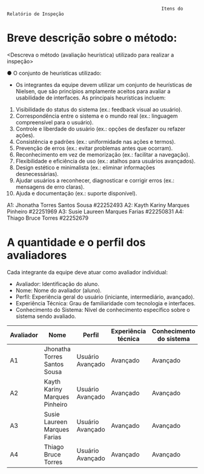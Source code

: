                                                              Itens do Relatório de Inspeção                                               


# Breve descrição sobre o método:

<Descreva o método (avaliação heurística) utilizado para realizar a inspeção>

● O conjunto de heurísticas utilizado:
- Os integrantes da equipe devem utilizar um conjunto de heurísticas de Nielsen, que são princípios
amplamente aceitos para avaliar a usabilidade de interfaces. As principais heurísticas incluem:
1. Visibilidade do status do sistema (ex.: feedback visual ao usuário).
2. Correspondência entre o sistema e o mundo real (ex.: linguagem compreensível para o usuário).
3. Controle e liberdade do usuário (ex.: opções de desfazer ou refazer ações).
4. Consistência e padrões (ex.: uniformidade nas ações e termos).
5. Prevenção de erros (ex.: evitar problemas antes que ocorram).
6. Reconhecimento em vez de memorização (ex.: facilitar a navegação).
7. Flexibilidade e eficiência de uso (ex.: atalhos para usuários avançados).
8. Design estético e minimalista (ex.: eliminar informações desnecessárias).
9. Ajudar usuários a reconhecer, diagnosticar e corrigir erros (ex.: mensagens de erro claras).
10. Ajuda e documentação (ex.: suporte disponível).

A1: Jhonatha Torres Santos Sousa #22252493
A2: Kayth Kariny Marques Pinheiro #22251969
A3: Susie Laureen Marques Farias #22250831
A4: Thiago Bruce Torres #22252679

# A quantidade e o perfil dos avaliadores

Cada integrante da equipe deve atuar como avaliador individual:
- Avaliador: Identificação do aluno.
- Nome: Nome do avaliador (aluno).
- Perfil: Experiência geral do usuário (iniciante, intermediário, avançado).
- Experiência Técnica: Grau de familiaridade com tecnologia e interfaces.
- Conhecimento do Sistema: Nível de conhecimento específico sobre o sistema sendo avaliado.

| Avaliador |      Nome    |    Perfil    |         Experiência técnica    |   Conhecimento do sistema    | 
|-----------|--------------|--------------|--------------------------------|------------------------------|
|     A1    |  Jhonatha Torres Santos Sousa       |  Usuário Avançado            |      Avançado     |    Avançado                          |
|     A2    |  Kayth Kariny Marques Pinheiro      |  Usuário Avançado            |      Avançado     |    Avançado                          |
|     A3    |  Susie Laureen Marques Farias       |  Usuário Avançado            |      Avançado     |    Avançado                          |
|     A4    |  Thiago Bruce Torres                |  Usuário Avançado            |      Avançado     |    Avançado                          |

